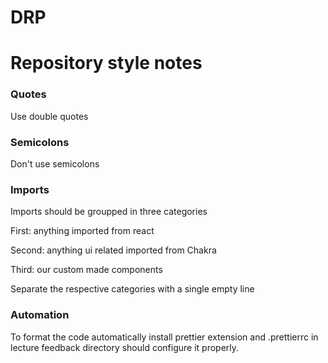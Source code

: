 # DRP

# Repository style notes

### Quotes

Use double quotes

### Semicolons

Don't use semicolons

### Imports

Imports should be groupped in three categories <br />

First: anything imported from react <br />

Second: anything ui related imported from Chakra <br />

Third: our custom made components <br /> 

Separate the respective categories with a single empty line

### Automation

To format the code automatically install prettier extension and .prettierrc in lecture feedback directory should 
configure it properly.


